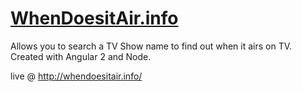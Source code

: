 # [WhenDoesitAir.info](http://whendoesitair.info)
Allows you to search a TV Show name to find out when it airs on TV. Created with Angular 2 and Node.

live @ http://whendoesitair.info/